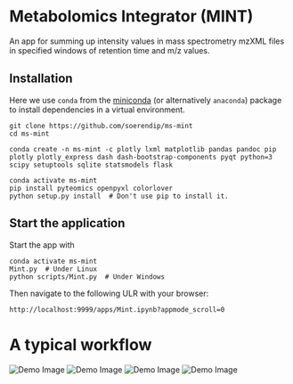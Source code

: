 # Metabolomics Integrator (MINT)

An app for summing up intensity values in mass spectrometry mzXML files in specified windows of retention time and m/z values.

## Installation

Here we use `conda` from the [miniconda](https://conda.io/en/latest/miniconda.html) 
(or alternatively `anaconda`) package to install dependencies in a virtual environment.

    git clone https://github.com/soerendip/ms-mint
    cd ms-mint

    conda create -n ms-mint -c plotly lxml matplotlib pandas pandoc pip plotly plotly_express dash dash-bootstrap-components pyqt python=3 scipy setuptools sqlite statsmodels flask

    conda activate ms-mint
    pip install pyteomics openpyxl colorlover
    python setup.py install  # Don't use pip to install it.

## Start the application

Start the app with

    conda activate ms-mint
    Mint.py  # Under Linux
    python scripts/Mint.py  # Under Windows

Then navigate to the following ULR with your browser:

    http://localhost:9999/apps/Mint.ipynb?appmode_scroll=0

# A typical workflow
![Demo Image](./image/mint1.png "Demo image")
![Demo Image](./image/mint2.png "Demo image")
![Demo Image](./image/mint3.png "Demo image")
![Demo Image](./image/mint4.png "Demo image")
